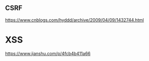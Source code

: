 ## CSRF
https://www.cnblogs.com/hyddd/archive/2009/04/09/1432744.html

# XSS
https://www.jianshu.com/p/4fcb4b411a66
